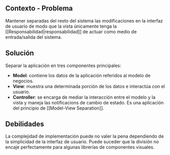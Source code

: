 ## Contexto - Problema
Mantener separadas del resto del sistema las modificaciones en la interfaz de usuario de modo que la vista únicamente tenga la [[Responsabilidad|responsabilidad]] de actuar como medio de entrada/salida del sistema. 

## Solución
Separar la aplicación en tres componentes principales:
- **Model**: contiene los datos de la aplicación referidos al modelo de negocios.
- **View**: muestra una determinada porción de los datos e interactúa con el usuario.
- **Controller**: se encarga de mediar la interacción entre el modelo y la vista y maneja las notificacions de cambio de estado.
Es una aplicación del principio de [[Model-View Separation]].

## Debilidades
La complejidad de implementación puede no valer la pena dependiendo de la simplicidad de la interfaz de usuario. Puede suceder que la división no encaje perfectamente para algunas librerías de componentes visuales.